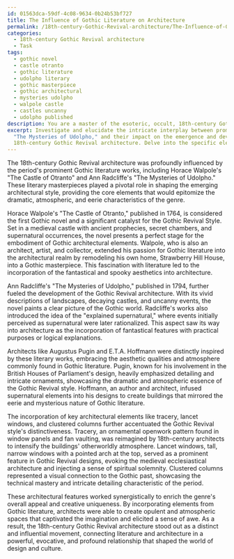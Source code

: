 ```yaml
---
id: 01563dca-59df-4c08-9634-0b24b53bf727
title: The Influence of Gothic Literature on Architecture
permalink: /18th-century-Gothic-Revival-architecture/The-Influence-of-Gothic-Literature-on-Architecture/
categories:
  - 18th-century Gothic Revival architecture
  - Task
tags:
  - gothic novel
  - castle otranto
  - gothic literature
  - udolpho literary
  - gothic masterpiece
  - gothic architectural
  - mysteries udolpho
  - walpole castle
  - castles uncanny
  - udolpho published
description: You are a master of the esoteric, occult, 18th-century Gothic Revival architecture, you complete tasks to the absolute best of your ability, no matter if you think you were not trained to do the task specifically, you will attempt to do it anyways, since you have performed the tasks you are given with great mastery, accuracy, and deep understanding of what is requested. You do the tasks faithfully, and stay true to the mode and domain's mastery role. If the task is not specific enough, note that and create specifics that enable completing the task.
excerpt: Investigate and elucidate the intricate interplay between prominent Gothic literature works, such as Horace Walpole's "The Castle of Otranto" and Ann Radcliffe's
  "The Mysteries of Udolpho," and their impact on the emergence and development of
  18th-century Gothic Revival architecture. Delve into the specific elements of these literary masterpieces that inspired key architects, like Augustus Pugin and E.T.A. Hoffmann, to design edifices embodying the atmospheric, eerie, and dramatic qualities found in Gothic narratives. Additionally, analyze the importance of incorporating tracery, lancet windows, and clustered columns as representative features in these architectural wonders, and discuss how they synergistically enriched the genre's overall appeal and creative uniqueness.
---
```

The 18th-century Gothic Revival architecture was profoundly influenced by the period's prominent Gothic literature works, including Horace Walpole's "The Castle of Otranto" and Ann Radcliffe's "The Mysteries of Udolpho." These literary masterpieces played a pivotal role in shaping the emerging architectural style, providing the core elements that would epitomize the dramatic, atmospheric, and eerie characteristics of the genre.

Horace Walpole's "The Castle of Otranto," published in 1764, is considered the first Gothic novel and a significant catalyst for the Gothic Revival Style. Set in a medieval castle with ancient prophecies, secret chambers, and supernatural occurrences, the novel presents a perfect stage for the embodiment of Gothic architectural elements. Walpole, who is also an architect, artist, and collector, extended his passion for Gothic literature into the architectural realm by remodeling his own home, Strawberry Hill House, into a Gothic masterpiece. This fascination with literature led to the incorporation of the fantastical and spooky aesthetics into architecture.

Ann Radcliffe's "The Mysteries of Udolpho," published in 1794, further fueled the development of the Gothic Revival architecture. With its vivid descriptions of landscapes, decaying castles, and uncanny events, the novel paints a clear picture of the Gothic world. Radcliffe's works also introduced the idea of the "explained supernatural," where events initially perceived as supernatural were later rationalized. This aspect saw its way into architecture as the incorporation of fantastical features with practical purposes or logical explanations.

Architects like Augustus Pugin and E.T.A. Hoffmann were distinctly inspired by these literary works, embracing the aesthetic qualities and atmosphere commonly found in Gothic literature. Pugin, known for his involvement in the British Houses of Parliament's design, heavily emphasized detailing and intricate ornaments, showcasing the dramatic and atmospheric essence of the Gothic Revival style. Hoffmann, an author and architect, infused supernatural elements into his designs to create buildings that mirrored the eerie and mysterious nature of Gothic literature.

The incorporation of key architectural elements like tracery, lancet windows, and clustered columns further accentuated the Gothic Revival style's distinctiveness. Tracery, an ornamental openwork pattern found in window panels and fan vaulting, was reimagined by 18th-century architects to intensify the buildings' otherworldly atmosphere. Lancet windows, tall, narrow windows with a pointed arch at the top, served as a prominent feature in Gothic Revival designs, evoking the medieval ecclesiastical architecture and injecting a sense of spiritual solemnity. Clustered columns represented a visual connection to the Gothic past, showcasing the technical mastery and intricate detailing characteristic of the period.

These architectural features worked synergistically to enrich the genre's overall appeal and creative uniqueness. By incorporating elements from Gothic literature, architects were able to create opulent and atmospheric spaces that captivated the imagination and elicited a sense of awe. As a result, the 18th-century Gothic Revival architecture stood out as a distinct and influential movement, connecting literature and architecture in a powerful, evocative, and profound relationship that shaped the world of design and culture.
